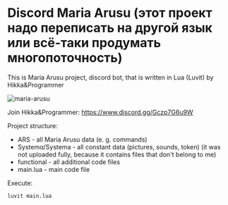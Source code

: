 # Discord Maria Arusu (этот проект надо переписать на другой язык или всё-таки продумать многопоточность)

This is Maria Arusu project, discord bot, that is written in Lua (Luvit) by Hikka&Programmer

![maria-arusu](https://github.com/AlmiriQ/Discord-Maria-Arusu/raw/main/System%CE%B1/data/MariaArusu.webp)

Join Hikka&Programmer: https://www.discord.gg/Gczp7G6u9W 

Project structure:
- ARS - all Maria Arusu data (e. g. commands)
- Systemα/Systema - all constant data (pictures, sounds, token) (it was not uploaded fully, because it contains files that don't belong to me)
- functional - all additional code files
- main.lua - main code file

Execute:
```sh
luvit main.lua
```
